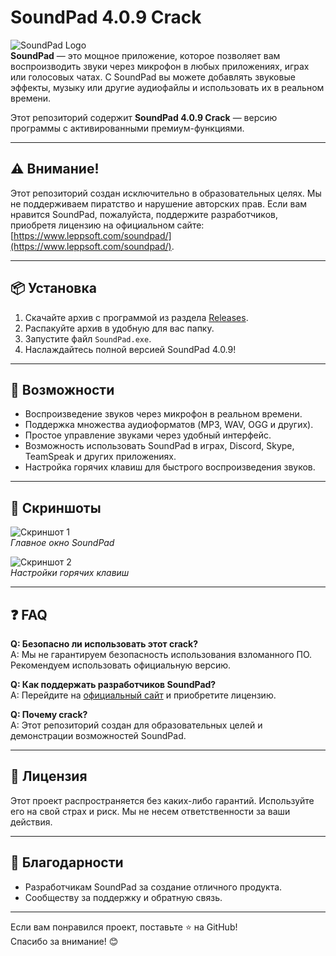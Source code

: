 # SoundPad 4.0.9 Crack

![SoundPad Logo](https://via.placeholder.com/150)  
**SoundPad** — это мощное приложение, которое позволяет вам воспроизводить звуки через микрофон в любых приложениях, играх или голосовых чатах. С SoundPad вы можете добавлять звуковые эффекты, музыку или другие аудиофайлы и использовать их в реальном времени.

Этот репозиторий содержит **SoundPad 4.0.9 Crack** — версию программы с активированными премиум-функциями.

---

## ⚠️ Внимание!
Этот репозиторий создан исключительно в образовательных целях. Мы не поддерживаем пиратство и нарушение авторских прав. Если вам нравится SoundPad, пожалуйста, поддержите разработчиков, приобретя лицензию на официальном сайте: [https://www.leppsoft.com/soundpad/](https://www.leppsoft.com/soundpad/).

---

## 📦 Установка

1. Скачайте архив с программой из раздела [Releases](https://github.com/ваш-репозиторий/releases).
2. Распакуйте архив в удобную для вас папку.
3. Запустите файл `SoundPad.exe`.
4. Наслаждайтесь полной версией SoundPad 4.0.9!

---

## 🚀 Возможности

- Воспроизведение звуков через микрофон в реальном времени.
- Поддержка множества аудиоформатов (MP3, WAV, OGG и других).
- Простое управление звуками через удобный интерфейс.
- Возможность использовать SoundPad в играх, Discord, Skype, TeamSpeak и других приложениях.
- Настройка горячих клавиш для быстрого воспроизведения звуков.

---

## 📸 Скриншоты

![Скриншот 1](https://via.placeholder.com/600x400)  
*Главное окно SoundPad*

![Скриншот 2](https://via.placeholder.com/600x400)  
*Настройки горячих клавиш*

---

## ❓ FAQ

**Q: Безопасно ли использовать этот crack?**  
A: Мы не гарантируем безопасность использования взломанного ПО. Рекомендуем использовать официальную версию.

**Q: Как поддержать разработчиков SoundPad?**  
A: Перейдите на [официальный сайт](https://www.leppsoft.com/soundpad/) и приобретите лицензию.

**Q: Почему crack?**  
A: Этот репозиторий создан для образовательных целей и демонстрации возможностей SoundPad.

---

## 📜 Лицензия

Этот проект распространяется без каких-либо гарантий. Используйте его на свой страх и риск. Мы не несем ответственности за ваши действия.

---

## 🙏 Благодарности

- Разработчикам SoundPad за создание отличного продукта.
- Сообществу за поддержку и обратную связь.

---

Если вам понравился проект, поставьте ⭐️ на GitHub!  
Спасибо за внимание! 😊
